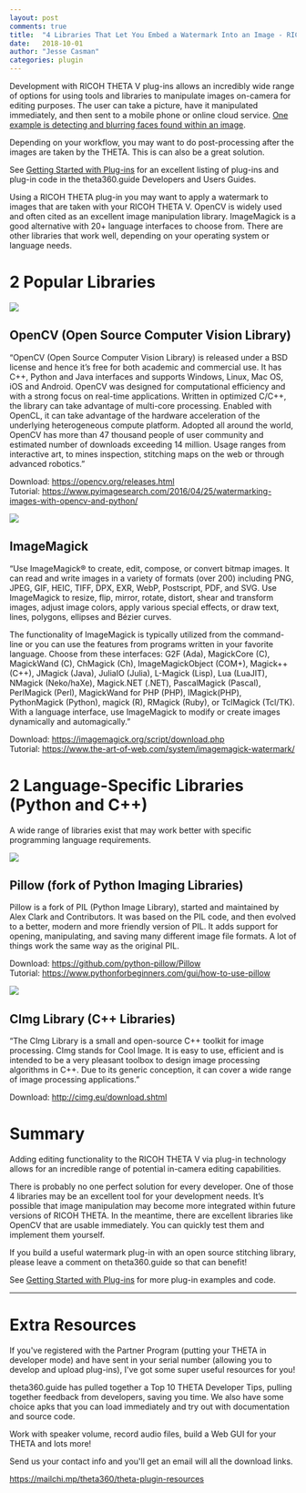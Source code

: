 ```yaml
---
layout: post
comments: true
title:  "4 Libraries That Let You Embed a Watermark Into an Image - RICOH THETA Plug-in Development"
date:   2018-10-01
author: "Jesse Casman"
categories: plugin
---
```


Development with RICOH THETA V plug-ins allows an incredibly wide range of options for using tools and libraries to manipulate images on-camera for editing purposes. The user can take a picture, have it manipulated immediately, and then sent to a mobile phone or online cloud service. [One example is detecting and blurring faces found within an image](http://theta360.guide/plugin-guide/example/faceblur/). 

Depending on your workflow, you may want to do post-processing after the images are taken by the THETA. This is can also be a great solution.

See [Getting Started with Plug-ins](http://theta360.guide/plugin/) for an excellent listing of plug-ins and plug-in code in the theta360.guide Developers and Users Guides.

Using a RICOH THETA plug-in you may want to apply a watermark to images that are taken with your RICOH THETA V. OpenCV is widely used and often cited as an excellent image manipulation library. ImageMagick is a good alternative with 20+ language interfaces to choose from. There are other libraries that work well, depending on your operating system or language needs.

# 2 Popular Libraries 

![](/blog/img/2018-10/4-libraries/opencv_logo.png)

## OpenCV (Open Source Computer Vision Library)
“OpenCV (Open Source Computer Vision Library) is released under a BSD license and hence it’s free for both academic and commercial use. It has C++, Python and Java interfaces and supports Windows, Linux, Mac OS, iOS and Android. OpenCV was designed for computational efficiency and with a strong focus on real-time applications. Written in optimized C/C++, the library can take advantage of multi-core processing. Enabled with OpenCL, it can take advantage of the hardware acceleration of the underlying heterogeneous compute platform.
Adopted all around the world, OpenCV has more than 47 thousand people of user community and estimated number of downloads exceeding 14 million. Usage ranges from interactive art, to mines inspection, stitching maps on the web or through advanced robotics.”

Download: https://opencv.org/releases.html  
Tutorial: https://www.pyimagesearch.com/2016/04/25/watermarking-images-with-opencv-and-python/


![](/blog/img/2018-10/4-libraries/imagemagick_logo.png)

## ImageMagick
“Use ImageMagick® to create, edit, compose, or convert bitmap images. It can read and write images in a variety of formats (over 200) including PNG, JPEG, GIF, HEIC, TIFF, DPX, EXR, WebP, Postscript, PDF, and SVG. Use ImageMagick to resize, flip, mirror, rotate, distort, shear and transform images, adjust image colors, apply various special effects, or draw text, lines, polygons, ellipses and Bézier curves.
 
The functionality of ImageMagick is typically utilized from the command-line or you can use the features from programs written in your favorite language. Choose from these interfaces: G2F (Ada), MagickCore (C), MagickWand (C), ChMagick (Ch), ImageMagickObject (COM+), Magick++ (C++), JMagick (Java), JuliaIO (Julia), L-Magick (Lisp), Lua (LuaJIT), NMagick (Neko/haXe), Magick.NET (.NET), PascalMagick (Pascal), PerlMagick (Perl), MagickWand for PHP (PHP), IMagick(PHP), PythonMagick (Python), magick (R), RMagick (Ruby), or TclMagick (Tcl/TK). With a language interface, use ImageMagick to modify or create images dynamically and automagically.”

Download: https://imagemagick.org/script/download.php  
Tutorial: https://www.the-art-of-web.com/system/imagemagick-watermark/

# 2 Language-Specific Libraries (Python and C++)
A wide range of libraries exist that may work better with specific programming language requirements.

![](/blog/img/2018-10/4-libraries/python_logo.jpg)

## Pillow (fork of Python Imaging Libraries)
Pillow is a fork of PIL (Python Image Library), started and maintained by Alex Clark and Contributors. It was based on the PIL code, and then evolved to a better, modern and more friendly version of PIL. It adds support for opening, manipulating, and saving many different image file formats. A lot of things work the same way as the original PIL.

Download: https://github.com/python-pillow/Pillow  
Tutorial: https://www.pythonforbeginners.com/gui/how-to-use-pillow

![](/blog/img/2018-10/4-libraries/CImg_logo.png)

## CImg Library (C++ Libraries)
“The CImg Library is a small and open-source C++ toolkit for image processing. CImg stands for Cool Image. It is easy to use, efficient and is intended to be a very pleasant toolbox to design image processing algorithms in C++. Due to its generic conception, it can cover a wide range of image processing applications.”

Download: http://cimg.eu/download.shtml

# Summary

Adding editing functionality to the RICOH THETA V via plug-in technology allows for an incredible range of potential in-camera editing capabilities.

There is probably no one perfect solution for every developer. One of those 4 libraries may be an excellent tool for your development needs. It’s possible that image manipulation may become more integrated within future versions of RICOH THETA. In the meantime, there are excellent libraries like OpenCV that are usable immediately. You can quickly test them and implement them yourself. 

If you build a useful watermark plug-in with an open source stitching library, please leave a comment on theta360.guide so that can benefit!

See [Getting Started with Plug-ins](http://theta360.guide/plugin/) for more plug-in examples and code.

---
# Extra Resources

If you've registered with the Partner Program (putting your THETA in developer mode) and have sent in your serial number (allowing you to develop and upload plug-ins), I've got some super useful resources for you! 

theta360.guide has pulled together a Top 10 THETA Developer Tips, pulling together feedback from developers, saving you time. We also have some choice apks that you can load immediately and try out with documentation and source code.

Work with speaker volume, record audio files, build a Web GUI for your THETA and lots more!

Send us your contact info and you'll get an email will all the download links.

https://mailchi.mp/theta360/theta-plugin-resources 

